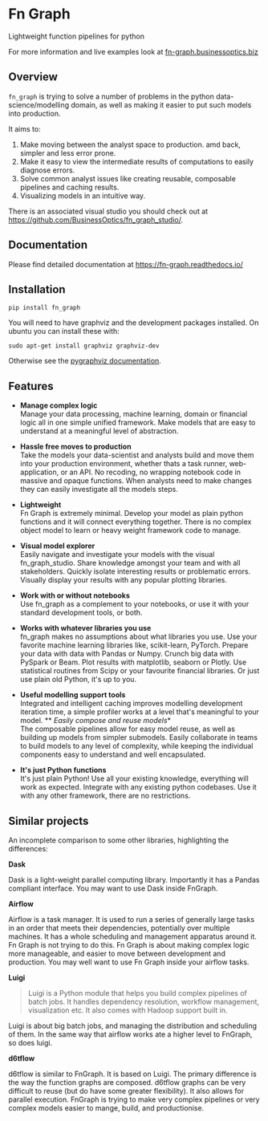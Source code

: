 # Fn Graph

Lightweight function pipelines for python

For more information and live examples look at [fn-graph.businessoptics.biz](https://fn-graph.businessoptics.biz/)

## Overview

`fn_graph` is trying to solve a number of problems in the python data-science/modelling domain, as well as making it easier to put such models into production.

It aims to:

1. Make moving between the analyst space to production. amd back, simpler and less error prone.
2. Make it easy to view the intermediate results of computations to easily diagnose errors.
3. Solve common analyst issues like creating reusable, composable pipelines and caching results.
4. Visualizing models in an intuitive way.

There is an associated visual studio you should check out at https://github.com/BusinessOptics/fn_graph_studio/.

## Documentation

Please find detailed documentation at https://fn-graph.readthedocs.io/

## Installation

```
pip install fn_graph
```

You will need to have graphviz and the development packages installed. On ubuntu you can install these with:

```
sudo apt-get install graphviz graphviz-dev
```

Otherwise see the [pygraphviz documentation](http://pygraphviz.github.io/documentation/pygraphviz-1.5/install.html).

## Features

* **Manage complex logic**\
Manage your data processing, machine learning, domain or financial logic all in one simple unified framework. Make models that are easy to understand at a meaningful level of abstraction.
* **Hassle free moves to production**\
Take the models your data-scientist and analysts build and move them into your production environment, whether thats a task runner, web-application, or an API. No recoding, no wrapping notebook code in massive and opaque functions. When analysts need to make changes they can easily investigate all the models steps.
* **Lightweight**\
Fn Graph is extremely minimal. Develop your model as plain python functions and it will connect everything together. There is no complex object model to learn or heavy weight framework code to manage.
* **Visual model explorer**\
Easily navigate and investigate your models with the visual fn_graph_studio. Share knowledge amongst your team and with all stakeholders. Quickly isolate interesting results or problematic errors. Visually display your results with any popular plotting libraries.
* **Work with or without notebooks**\
Use fn_graph as a complement to your notebooks, or use it with your standard development tools, or both.

* **Works with whatever libraries you use**\
fn_graph makes no assumptions about what libraries you use. Use your favorite machine learning libraries like, scikit-learn, PyTorch. Prepare your data with data with Pandas or Numpy. Crunch big data with PySpark or Beam. Plot results with matplotlib, seaborn or Plotly. Use statistical routines from Scipy or your favourite financial libraries. Or just use plain old Python, it's up to you.
* **Useful modelling support tools**\
Integrated and intelligent caching improves modelling development iteration time, a simple profiler works at a level that's meaningful to your model.
** *Easily compose and reuse models**\
The composable pipelines allow for easy model reuse, as well as building up models from simpler submodels. Easily collaborate in teams to build models to any level of complexity, while keeping the individual components easy to understand and well encapsulated.
* **It's just Python functions**\
It's just plain Python! Use all your existing knowledge, everything will work as expected. Integrate with any existing python codebases. Use it with any other framework, there are no restrictions.


## Similar projects

An incomplete comparison to some other libraries, highlighting the differences:

**Dask**

Dask is a light-weight parallel computing library. Importantly it has a Pandas compliant interface. You may want to use Dask inside FnGraph.

**Airflow**

Airflow is a task manager. It is used to run a series of generally large tasks in an order that meets their dependencies, potentially over multiple machines. It has a whole scheduling and management apparatus around it. Fn Graph is not trying to do this. Fn Graph is about making complex logic more manageable, and easier to move between development and production. You may well want to use Fn Graph inside your airflow tasks.

**Luigi**

> Luigi is a Python module that helps you build complex pipelines of batch jobs. It handles dependency resolution, workflow management, visualization etc. It also comes with Hadoop support built in.

Luigi is about big batch jobs, and managing the distribution and scheduling of them. In the same way that airflow works ate a higher level to FnGraph, so does luigi.

**d6tflow**

d6tflow is similar to FnGraph. It is based on Luigi. The primary difference is the way the function graphs are composed. d6tflow graphs can be very difficult to reuse (but do have some greater flexibility). It also allows for parallel execution. FnGraph is trying to make very complex pipelines or very complex models easier to mange, build, and productionise.
